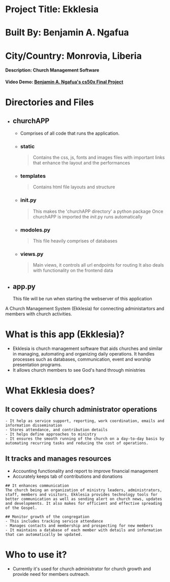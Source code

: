 


# Project Title:  Ekklesia

# Built By: Benjamin A. Ngafua

# City/Country: Monrovia, Liberia

#### Description: Church Management Software

#### Video Demo: [Benjamin A. Ngafua's cs50x Final Project](https://youtu.be/nzqE3m4DkJ8)

# Directories and Files

- ## churchAPP 
    - Comprises of all code that runs the application.
    - ### static
        > Contains the css, js, fonts and  images files with important 
        links that enhance the layout and the performances
    - ### templates
        > Contains html file layouts and structure
        
    - ### __init__.py
        > This makes the 'churchAPP directory' a python package
        > Once churchAPP is imported the _init_.py runs automatically
    - ### modoles.py 
        > This file heavily comprises of databases
    - ### views.py 
        > Main views, it controls all url endpoints for routing
        > It also deals with functionality on the frontend data 
- ## app.py
    This file will be run when starting the webserver of this application


A Church Management System (Ekklesia) for connecting administartors and members with church activities.

# What is this app (Ekklesia)?
- Ekklesia is church management software that aids churches and similar in managing, automating and organizing daily operations. It handles processes such as databases, communication, event and worship presentation programs.
- It allows church members to see God's hand through ministries

# What Ekklesia does?

## It covers daily church administrator operations 
    - It help as service support, reporting, work coordination, emails and information dissemination
    - Stores attendance, and contribution details
    - It helps define approaches to ministry
    - It ensures the smooth running of the church on a day-to-day basis by automating recurring tasks and reducing the cost of operations.
    
   ## It tracks and manages resources
   - Accounting functionality and report to improve financial management
   - Accurately keeps tab of contributions and donations

    ## It enhances communication 
    The church being an organization of ministry leaders, administrators, staff, members and visitors, Ekklesia provides technology tools for better communication as well as sending alert on church news, updates and developments. It also makes for efficient and effective spreading of the Gospel.
    
    ## Monitor growth of the congregation
    - This includes tracking service attendance
    - Manages contacts and membership and prospecting for new members 
    - It maintains a database of each member with details and information that can automatically be updated.

# Who to use it?
 - Currently it's used for church administrator for church growth and provide need for members outreach.

